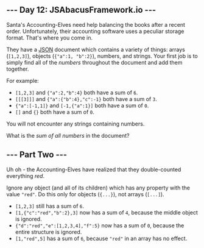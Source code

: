 \--- Day 12: JSAbacusFramework.io ---
-------------------------------------

Santa's Accounting-Elves need help balancing the books after a recent order. Unfortunately, their accounting software uses a peculiar storage format. That's where you come in.

They have a [JSON](http://json.org/) document which contains a variety of things: arrays (`[1,2,3]`), objects (`{"a":1, "b":2}`), numbers, and strings. Your first job is to simply find all of the _numbers_ throughout the document and add them together.

For example:

*   `[1,2,3]` and `{"a":2,"b":4}` both have a sum of `6`.
*   `[[[3]]]` and `{"a":{"b":4},"c":-1}` both have a sum of `3`.
*   `{"a":[-1,1]}` and `[-1,{"a":1}]` both have a sum of `0`.
*   `[]` and `{}` both have a sum of `0`.

You will not <span title="Nor are you likely to be eaten by a grue... during *this* puzzle, anyway.">encounter</span> any strings containing numbers.

What is the _sum of all numbers_ in the document?

\--- Part Two ---
-----------------

Uh oh - the Accounting-Elves have realized that they double-counted everything _red_.

Ignore any object (and all of its children) which has any property with the value `"red"`. Do this only for objects (`{...}`), not arrays (`[...]`).

*   `[1,2,3]` still has a sum of `6`.
*   `[1,{"c":"red","b":2},3]` now has a sum of `4`, because the middle object is ignored.
*   `{"d":"red","e":[1,2,3,4],"f":5}` now has a sum of `0`, because the entire structure is ignored.
*   `[1,"red",5]` has a sum of `6`, because `"red"` in an array has no effect.